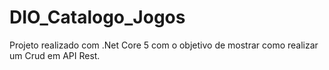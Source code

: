 # DIO_Catalogo_Jogos
Projeto realizado com .Net Core 5 com o objetivo de mostrar como realizar um Crud em API Rest.
